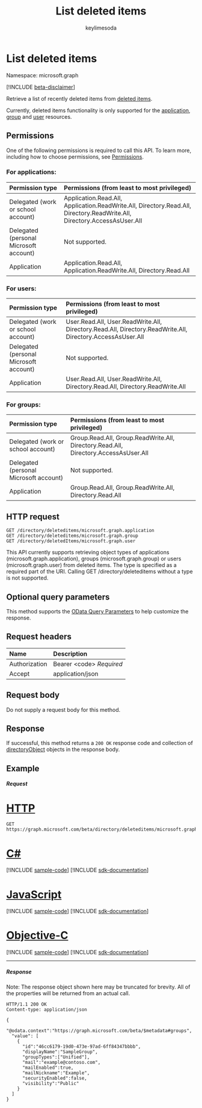 ﻿---
title: "List deleted items"
description: "Retrieve a list of recently deleted items from deleted items."
author: "keylimesoda"
localization_priority: Normal
ms.prod: "microsoft-identity-platform"
doc_type: apiPageType
---

# List deleted items

Namespace: microsoft.graph

[!INCLUDE [beta-disclaimer](../../includes/beta-disclaimer.md)]

Retrieve a list of recently deleted items from [deleted items](../resources/directory.md).

Currently, deleted items functionality is only supported for the [application](../resources/application.md), [group](../resources/group.md) and [user](../resources/user.md) resources.

## Permissions

One of the following permissions is required to call this API. To learn more, including how to choose permissions, see [Permissions](/graph/permissions-reference).

### For applications:

| Permission type                        | Permissions (from least to most privileged)                                                                              |
| :------------------------------------- | :----------------------------------------------------------------------------------------------------------------------- |
| Delegated (work or school account)     | Application.Read.All, Application.ReadWrite.All, Directory.Read.All, Directory.ReadWrite.All, Directory.AccessAsUser.All |
| Delegated (personal Microsoft account) | Not supported.                                                                                                           |
| Application                            | Application.Read.All, Application.ReadWrite.All, Directory.Read.All                                                      |

### For users:

| Permission type                        | Permissions (from least to most privileged)                                                                |
| :------------------------------------- | :--------------------------------------------------------------------------------------------------------- |
| Delegated (work or school account)     | User.Read.All, User.ReadWrite.All, Directory.Read.All, Directory.ReadWrite.All, Directory.AccessAsUser.All |
| Delegated (personal Microsoft account) | Not supported.                                                                                             |
| Application                            | User.Read.All, User.ReadWrite.All, Directory.Read.All, Directory.ReadWrite.All                             |

### For groups:

| Permission type                        | Permissions (from least to most privileged)                                         |
| :------------------------------------- | :---------------------------------------------------------------------------------- |
| Delegated (work or school account)     | Group.Read.All, Group.ReadWrite.All, Directory.Read.All, Directory.AccessAsUser.All |
| Delegated (personal Microsoft account) | Not supported.                                                                      |
| Application                            | Group.Read.All, Group.ReadWrite.All, Directory.Read.All                             |

## HTTP request

<!-- { "blockType": "ignored" } -->

```http
GET /directory/deleteditems/microsoft.graph.application
GET /directory/deleteditems/microsoft.graph.group
GET /directory/deletedItems/microsoft.graph.user
```

This API currently supports retrieving object types of applications (microsoft.graph.application), groups (microsoft.graph.group) or users (microsoft.graph.user) from deleted items. The type is specified as a required part of the URI. Calling GET /directory/deleteditems without a type is not supported.

## Optional query parameters

This method supports the [OData Query Parameters](/graph/query-parameters) to help customize the response.

## Request headers

| Name          | Description                    |
| :------------ | :----------------------------- |
| Authorization | Bearer &lt;code&gt; *Required* |
| Accept        | application/json               |

## Request body

Do not supply a request body for this method.

## Response

If successful, this method returns a `200 OK` response code and collection of [directoryObject](../resources/directoryobject.md) objects in the response body.

## Example

##### Request

# [HTTP](#tab/http)

<!-- {
  "blockType": "request",
  "name": "get_deleteditems"
}-->

```msgraph-interactive
GET https://graph.microsoft.com/beta/directory/deleteditems/microsoft.graph.group
```

# [C#](#tab/csharp)

[!INCLUDE [sample-code](../includes/snippets/csharp/get-deleteditems-csharp-snippets.md)]
[!INCLUDE [sdk-documentation](../includes/snippets/snippets-sdk-documentation-link.md)]

# [JavaScript](#tab/javascript)

[!INCLUDE [sample-code](../includes/snippets/javascript/get-deleteditems-javascript-snippets.md)]
[!INCLUDE [sdk-documentation](../includes/snippets/snippets-sdk-documentation-link.md)]

# [Objective-C](#tab/objc)

[!INCLUDE [sample-code](../includes/snippets/objc/get-deleteditems-objc-snippets.md)]
[!INCLUDE [sdk-documentation](../includes/snippets/snippets-sdk-documentation-link.md)]

---

##### Response

Note: The response object shown here may be truncated for brevity. All of the properties will be returned from an actual call.

<!-- {
  "blockType": "response",
  "truncated": true,
  "@odata.type": "microsoft.graph.directoryObject",
  "isCollection": true
} -->

```http
HTTP/1.1 200 OK
Content-type: application/json

{
  "@odata.context":"https://graph.microsoft.com/beta/$metadata#groups",
  "value": [
    {
      "id":"46cc6179-19d0-473e-97ad-6ff84347bbbb",
      "displayName":"SampleGroup",
      "groupTypes":["Unified"],
      "mail":"example@contoso.com",
      "mailEnabled":true,
      "mailNickname":"Example",
      "securityEnabled":false,
      "visibility":"Public"
    }
  ]
}
```

<!-- uuid: 8fcb5dbc-d5aa-4681-8e31-b001d5168d79
2015-10-25 14:57:30 UTC -->

<!--
{
  "type": "#page.annotation",
  "description": "List deleteditems",
  "keywords": "",
  "section": "documentation",
  "tocPath": "",
  "suppressions": [
  ]
}
-->
